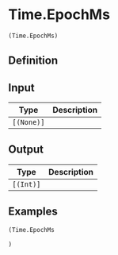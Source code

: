 # Time.EpochMs

```clojure
(Time.EpochMs)
```

## Definition


## Input
| Type | Description |
|------|-------------|
| `[(None)]` |  |


## Output
| Type | Description |
|------|-------------|
| `[(Int)]` |  |


## Examples

```clojure
(Time.EpochMs

)
```
